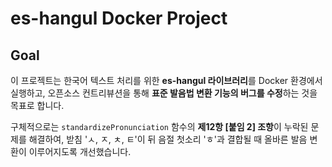 # es-hangul Docker Project

## Goal

이 프로젝트는 한국어 텍스트 처리를 위한 **es-hangul 라이브러리**를 Docker 환경에서 실행하고, 오픈소스 컨트리뷰션을 통해 **표준 발음법 변환 기능의 버그를 수정**하는 것을 목표로 합니다.

구체적으로는 `standardizePronunciation` 함수의 **제12항 [붙임 2] 조항**이 누락된 문제를 해결하여, 받침 'ㅅ, ㅈ, ㅊ, ㅌ'이 뒤 음절 첫소리 'ㅎ'과 결합될 때 올바른 발음 변환이 이루어지도록 개선했습니다.
